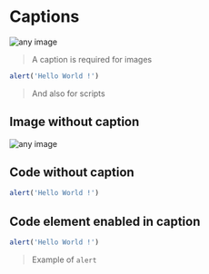 # Captions

![any image](image.png)

> A caption is required for images

```javascript
alert('Hello World !')
```

> And also for scripts

## Image without caption

![any image](image.png)

## Code without caption

```javascript
alert('Hello World !')
```

## Code element enabled in caption

```javascript
alert('Hello World !')
```

> Example of `alert`
